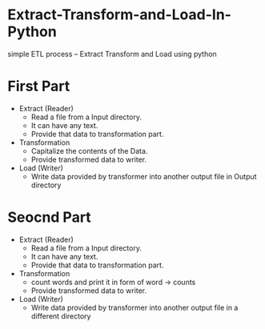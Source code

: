 # Extract-Transform-and-Load-In-Python
simple ETL process – Extract Transform and Load using python

# First Part
- Extract (Reader)
    -  Read a file from a Input directory.
    -  It can have any text.
    - Provide that data to transformation part.
- Transformation
    - Capitalize the contents of the Data.
    - Provide transformed data to writer.
- Load (Writer)
    - Write data provided by transformer into another output file in Output directory



# Seocnd Part
- Extract (Reader)
    -  Read a file from a Input directory.
    -  It can have any text.
    - Provide that data to transformation part.
- Transformation
    - count words and print it in form of word -> counts
    - Provide transformed data to writer.
- Load (Writer)
    - Write data provided by transformer into another output file in a different directory


